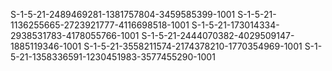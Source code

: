 S-1-5-21-2489469281-1381757804-3459585399-1001
S-1-5-21-1136255665-2723921777-4116698518-1001
S-1-5-21-173014334-2938531783-4178055766-1001
S-1-5-21-2444070382-4029509147-1885119346-1001
S-1-5-21-3558211574-2174378210-1770354969-1001
S-1-5-21-1358336591-1230451983-3577455290-1001
